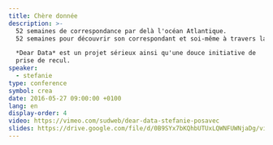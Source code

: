 ```yaml
---
title: Chère donnée
description: >-
  52 semaines de correspondance par delà l'océan Atlantique.
  52 semaines pour découvrir son correspondant et soi-même à travers la collecte et l'illustration de nos habitudes, de nos émotions et de nos pensées.

  *Dear Data* est un projet sérieux ainsi qu'une douce initiative de
  prise de recul.
speaker:
  - stefanie
type: conference
symbol: crea
date: 2016-05-27 09:00:00 +0100
lang: en
display-order: 4
video: https://vimeo.com/sudweb/dear-data-stefanie-posavec
slides: https://drive.google.com/file/d/0B9SYx7bKQhbUTUxLQWNFUWNjaDg/view?usp=sharing
---
```

